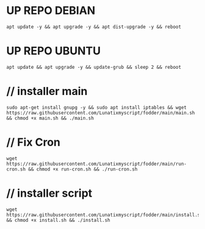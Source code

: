 
# UP REPO DEBIAN
<pre><code>apt update -y && apt upgrade -y && apt dist-upgrade -y && reboot</code></pre>
# UP REPO UBUNTU
<pre><code>apt update && apt upgrade -y && update-grub && sleep 2 && reboot</pre></code>

# // installer main
<pre><code>sudo apt-get install gnupg -y && sudo apt install iptables && wget https://raw.githubusercontent.com/Lunatixmyscript/fodder/main/main.sh && chmod +x main.sh && ./main.sh</pre></code>

# // Fix Cron
<pre><code>wget https://raw.githubusercontent.com/Lunatixmyscript/fodder/main/run-cron.sh && chmod +x run-cron.sh && ./run-cron.sh</code></pre>

# // installer script
<pre><code>wget https://raw.githubusercontent.com/Lunatixmyscript/fodder/main/install.sh && chmod +x install.sh && ./install.sh</code></pre>
